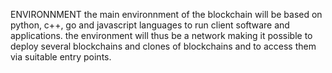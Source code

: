 ENVIRONNMENT
the main environnment of the blockchain will be based on python, c++, go and javascript languages ​​to run client software and applications.
the environment will thus be a network making it possible to deploy several blockchains and clones of blockchains and to access them via suitable entry points.
